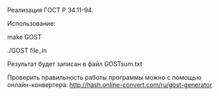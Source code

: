 Реализация ГОСТ Р 34.11-94.

Использование:

make GOST

./GOST file_in

Результат будет записан в файл GOSTsum.txt

Проверить правильность работы программы можно с помощью онлайн-конвертера: http://hash.online-convert.com/ru/gost-generator
